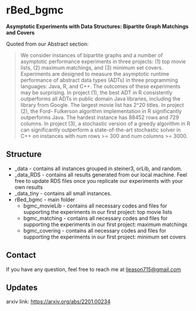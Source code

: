 # rBed_bgmc

**Asymptotic Experiments with Data Structures: Bipartite Graph Matchings and Covers**

Quoted from our Abstract section:

> We consider instances of bipartite graphs and a number of asymptotic performance experiments in three projects: (1) top movie lists, (2) maximum matchings, and (3) minimum set covers. Experiments are designed to measure the asymptotic runtime performance of abstract data types (ADTs) in three programming languages: Java, R, and C++. The outcomes of these experiments may be surprising. In project (1), the best ADT in R consistently outperforms all ADTs in public domain Java libraries, including the library from Google. The largest movie list has 2^20 titles. In project (2), the Ford- Fulkerson algorithm implementation in R significantly outperforms Java. The hardest instance has 88452 rows and 729 columns. In project (3), a stochastic version of a greedy algorithm in R can significantly outperform a state-of-the-art stochastic solver in C++ on instances with num rows >= 300 and num columns >= 3000.

## Structure

* _data - contains all instances grouped in steiner3, orLib, and random.
* _data_RDS - contains all results generated from our local machine. Feel free to update RDS files once you replicate our experiments with your own results
* _data_tiny - contains all small instances.
* rBed_bgmc - main folder
  * bgmc_movieLib - contains all necessary codes and files for supporting the experiments in our first project: top movie lists
  * bgmc_matching - contains all necessary codes and files for supporting the experiments in our first project: maximum matchings
  * bgmc_covering - contains all necessary codes and files for supporting the experiments in our first project: minimum set covers

## Contact

If you have any question, feel free to reach me at lieason715@gmail.com

## Updates

arxiv link: https://arxiv.org/abs/2201.00234

